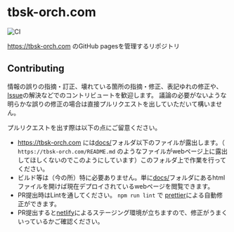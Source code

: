 # tbsk-orch.com

![CI](https://github.com/tbsk-orch/tbsk-orch.com/workflows/CI/badge.svg)

https://tbsk-orch.com のGitHub pagesを管理するリポジトリ

## Contributing

情報の誤りの指摘・訂正、壊れている箇所の指摘・修正、表記ゆれの修正や、[Issue](https://github.com/tbsk-orch/tbsk-orch.com/issues)の解決などでのコントリビュートを歓迎します。
議論の必要がないような明らかな誤りの修正の場合は直接プルリクエストを出していただいて構いません。

プルリクエストを出す際は以下の点にご留意ください。

- https://tbsk-orch.com には[docs/](./docs)フォルダ以下のファイルが露出します。（ `https://tbsk-orch.com/README.md` のようなファイルがwebページ上に露出してほしくないのでこのようにしています）このフォルダ上で作業を行ってください。
- ビルド等は（今の所）特に必要ありません。単に[docs/](./docs)フォルダにあるhtmlファイルを開けば現在デプロイされているwebページを閲覧できます。
- PR提出時はLintを通してください。 `npm run lint` で [prettier](https://prettier.io/)による自動修正ができます。
- PR提出すると[netlify](https://www.netlify.com/)によるステージング環境が立ちますので、修正がうまくいっているかご確認ください。
